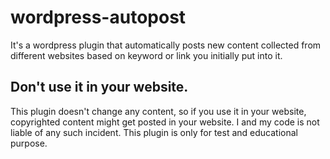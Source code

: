 # wordpress-autopost
It's a wordpress plugin that automatically posts new content collected from different websites based on keyword or link you initially put into it. 

## Don't use it in your website.

This plugin doesn't change any content, so if you use it in your website, copyrighted content might get posted in your website. I and my code is not liable of any such incident. This plugin is only for test and educational purpose.



